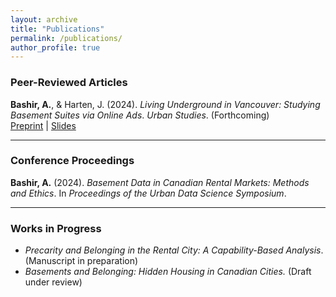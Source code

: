 ```yaml
---
layout: archive
title: "Publications"
permalink: /publications/
author_profile: true
---
```


### Peer-Reviewed Articles

**Bashir, A.**, & Harten, J. (2024). *Living Underground in Vancouver: Studying Basement Suites via Online Ads*. _Urban Studies_. (Forthcoming)  
[Preprint](#) | [Slides](#)

---

### Conference Proceedings

**Bashir, A.** (2024). *Basement Data in Canadian Rental Markets: Methods and Ethics*. In _Proceedings of the Urban Data Science Symposium_.

---

### Works in Progress

- *Precarity and Belonging in the Rental City: A Capability-Based Analysis*. (Manuscript in preparation)  
- *Basements and Belonging: Hidden Housing in Canadian Cities.* (Draft under review)

